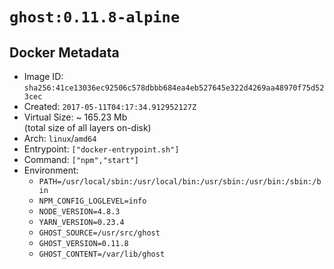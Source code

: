 # `ghost:0.11.8-alpine`

## Docker Metadata

- Image ID: `sha256:41ce13036ec92506c578dbbb684ea4eb527645e322d4269aa48970f75d523cec`
- Created: `2017-05-11T04:17:34.912952127Z`
- Virtual Size: ~ 165.23 Mb  
  (total size of all layers on-disk)
- Arch: `linux`/`amd64`
- Entrypoint: `["docker-entrypoint.sh"]`
- Command: `["npm","start"]`
- Environment:
  - `PATH=/usr/local/sbin:/usr/local/bin:/usr/sbin:/usr/bin:/sbin:/bin`
  - `NPM_CONFIG_LOGLEVEL=info`
  - `NODE_VERSION=4.8.3`
  - `YARN_VERSION=0.23.4`
  - `GHOST_SOURCE=/usr/src/ghost`
  - `GHOST_VERSION=0.11.8`
  - `GHOST_CONTENT=/var/lib/ghost`
